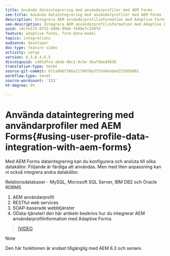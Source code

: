 ```yaml
---
title: Använda dataintegrering med användarprofiler med AEM Forms
seo-title: Använda dataintegrering med användarprofiler med AEM Forms
description: Integrera AEM användarprofilinformation med Adaptive Forms
seo-description: Integrera AEM användarprofilinformation med Adaptive Forms
uuid: c8cfe575-8732-4d8b-99de-fb09e7c2497d
feature: adaptive-forms, form-data-model
topics: integrations
audience: developer
doc-type: feature video
activity: setup
version: 6.3,6.4,6.5
discoiquuid: ca01dfce-abab-4bc1-9c5e-3bafdbed4836
translation-type: tm+mt
source-git-commit: 67ca08bf386a217807da3755d46abed225050d02
workflow-type: tm+mt
source-wordcount: '113'
ht-degree: 0%

---
```



# Använda dataintegrering med användarprofiler med AEM Forms{#using-user-profile-data-integration-with-aem-forms}

Med AEM Forms dataintegrering kan du konfigurera och ansluta till olika datakällor. Följande är färdiga att användas. Men med liten anpassning kan ni också integrera andra datakällor.

Relationsdatabaser - MySQL, Microsoft SQL Server, IBM DB2 och Oracle RDBMS

1. AEM användarprofil
1. RESTful web services
1. SOAP-baserade webbtjänster
1. OData-tjänsterI den här artikeln beskrivs hur du integrerar AEM användarprofilinformation med Adaptive Forms.

>[!VIDEO](https://video.tv.adobe.com/v/17432/?quality=9&learn=on)

>[!NOTE]
>
>Den här funktionen är endast tillgänglig med AEM 6.3 och senare.

